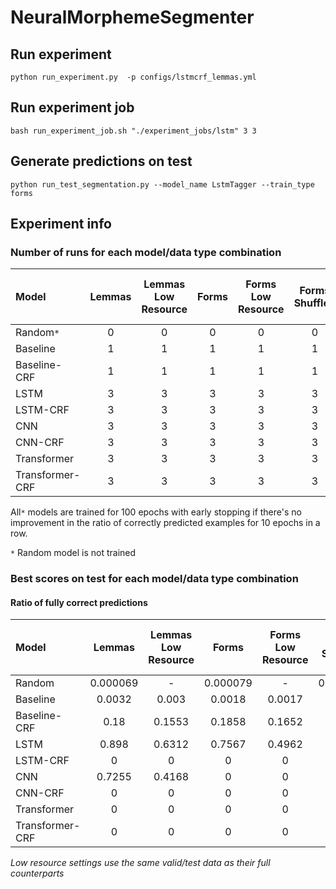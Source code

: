 # NeuralMorphemeSegmenter

## Run experiment
```
python run_experiment.py  -p configs/lstmcrf_lemmas.yml
```

## Run experiment job

```
bash run_experiment_job.sh "./experiment_jobs/lstm" 3 3
```
## Generate predictions on test

```
python run_test_segmentation.py --model_name LstmTagger --train_type forms
```
## Experiment info

### Number of runs for each model/data type combination


|Model|Lemmas|Lemmas Low Resource|Forms|Forms Low Resource|Forms Shuffled|Forms Shuffled Low Resource|
|:---|:---:|:---:|:---:|:---:|:---:|---:|
|Random`*`|0|0|0|0|0|0|
|Baseline|1|1|1|1|1|1|
|Baseline-CRF|1|1|1|1|1|1|
|LSTM|3|3|3|3|3|3|
|LSTM-CRF|3|3|3|3|3|3|
|CNN|3|3|3|3|3|3|
|CNN-CRF|3|3|3|3|3|3|
|Transformer|3|3|3|3|3|3|
|Transformer-CRF|3|3|3|3|3|3|

All`*` models are trained for 100 epochs with early stopping if there's no improvement
in the ratio of correctly predicted examples for 10 epochs in a row.

`*` Random model is not trained

### Best scores on test for each model/data type combination
#### Ratio of fully correct predictions
|Model|Lemmas|Lemmas Low Resource|Forms|Forms Low Resource|Forms Shuffled|Forms Shuffled Low Resource|
|:---|:---:|:---:|:---:|:---:|:---:|---:|
|Random|0.000069|-|0.000079|-|0.000178|-|
|Baseline|0.0032|0.003|0.0018|0.0017|0.0019|0.0019|
|Baseline-CRF|0.18|0.1553|0.1858|0.1652|0.1853|0.1907|
|LSTM|0.898|0.6312|0.7567|0.4962|0.9936|0.777|
|LSTM-CRF|0|0|0|0|0|0|
|CNN|0.7255|0.4168|0|0|0|0|
|CNN-CRF|0|0|0|0|0|0|
|Transformer|0|0|0|0|0|0|
|Transformer-CRF|0|0|0|0|0|0|

_Low resource settings use the same valid/test data as their full counterparts_ 